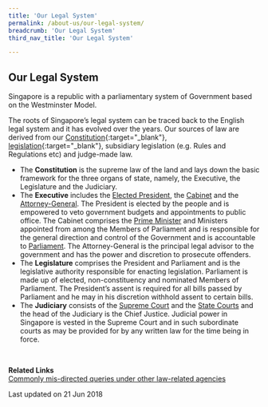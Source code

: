 ```yaml
---
title: 'Our Legal System'
permalink: /about-us/our-legal-system/
breadcrumb: 'Our Legal System'
third_nav_title: 'Our Legal System'

---
```



Our Legal System
---

Singapore is a republic with a parliamentary system of Government based on the Westminster Model.

The roots of Singapore’s legal system can be traced back to the English legal system and it has evolved over the years. Our sources of law are derived from our [Constitution](https://sso.agc.gov.sg/Act/CONS1963){:target="_blank"}, [legislation](https://sso.agc.gov.sg/){:target="_blank"}, subsidiary legislation (e.g. Rules and Regulations etc) and judge-made law.

<ul>
  <li>The <b>Constitution</b> is the supreme law of the land and lays down the basic framework for the three organs of state, namely, the Executive, the Legislature and the Judiciary.</li>
  <li>The <b>Executive</b> includes the <a href="https://www.istana.gov.sg/" target="_blank">Elected President</a>, the <a href="https://www.pmo.gov.sg/the-cabinet" target="_blank">Cabinet</a> and the <a href="https://www.agc.gov.sg/" target="_blank">Attorney-General</a>. The President is elected by the people and is empowered to veto government budgets and appointments to public office. The Cabinet comprises the <a href="https://www.pmo.gov.sg/" target="_blank">Prime Minister</a> and Ministers appointed from among the Members of Parliament and is responsible for the general direction and control of the Government and is accountable to <a href="https://www.parliament.gov.sg/" target="_blank">Parliament</a>. The Attorney-General is the principal legal advisor to the government and has the power and discretion to prosecute offenders.</li>
  <li>The <b>Legislature</b> comprises the President and Parliament and is the legislative authority responsible for enacting legislation. Parliament is made up of elected, non-constituency and nominated Members of Parliament. The President’s assent is required for all bills passed by Parliament and he may in his discretion withhold assent to certain bills.</li>
  <li>The <b>Judiciary</b> consists of the <a href="https://www.supremecourt.gov.sg/" target="_blank">Supreme Court</a> and the <a href="https://www.statecourts.gov.sg/" target="_blank">State Courts</a> and the head of the Judiciary is the Chief Justice. Judicial power in Singapore is vested in the Supreme Court and in such subordinate courts as may be provided for by any written law for the time being in force.</li>
</ul><br>

**Related Links**<br>
[Commonly mis-directed queries under other law-related agencies](/about-us/our-legal-system/queries-under-other-law-related-agencies/)

<p class="right-side-updated">Last updated on 21 Jun 2018</p>
